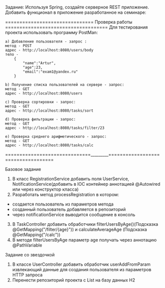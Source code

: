 Задание: Используя Spring, создайте серверное REST приложение. Добавить функционал в приложение разработанное на семинаре:

=============================== Проверка работы ====================================
Для теcтирования проекта использовать программу PostMan:

    a) Добавление пользователя - запрос :
    метод - POST
    адрес - http://localhost:8080/users/body
    тело -
        {
            "name":"Artur",
            "age":23,
            "email":"exam1@yandex.ru"
        }

    b) Получение списка пользователей на сервере - запрос:
    метод - GET
    адрес - http://localhost:8080/users

    c) Проверка сортировки - запрос:
    метод - GET
    адрес - http://localhost:8080/tasks/sort

    d) Проверка фильтрации - запрос:
    метод - GET
    адрес - http://localhost:8080/tasks/filter/23

    e) Проверка среднего арифметического - запрос:
    метод - GET
    адрес - http://localhost:8080/tasks/calc

==============================_________===================================

Базовое задание
1) В класс RegistrationService добавить поля UserService, NotificationService(добавить в IOC контейнер аннотацией @Autowired или через конструктор класса)
2) Разработать метод processRegistration в котором:
- создается пользователь из параметров метода
- созданный пользователь добавляется в репозиторий
- через notificationService выводится сообщение в консоль
3) В TaskController добавить обработчики filterUsersByAge()(Подсказка @GetMapping("/filter/{age}")) и calculateAverageAge (Подсказка @GetMapping("/calc"))
4) В методе filterUsersByAge параметр age получать через аннотацию @PathVariable

Задание со звездочкой
1) В классе UserController добавить обработчик userAddFromParam извлекающий данные для создания пользователя из параметров HTTP запроса
2) Перенести репозиторий проекта с List<User> на базу данных H2